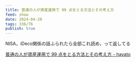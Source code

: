 ```yaml
---
title: 普通の人が資産運用で 99 点をとる方法とその考え方
feed: show
date: 2024-04-20
tags: 336/76
publish: true
---
```

NISA，iDeco関係の話ふられたら全部これ読め，って返してる

[普通の人が資産運用で 99 点をとる方法とその考え方 - hayato](https://hayatoito.github.io/2020/investing/)
